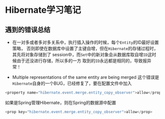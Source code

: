 # Hibernate学习笔记
## 遇到的错误总结
* 在一对多或者多对多关系中，执行插入操作的时候，每个`Entity`的ID最好设置策略，
否则即使在数据库中设置了主键自增，但在`Hibernate`的存储过程时，其先将对象存储到了
session中，而`Set`中的新对象会从数据库取自增`ID`这时候由于还没进行存储，所以多的一方
取到的`ID`永远都是相同的，导致报异常！

* Multiple representations of the same entity are being merged
这个错误是`Hibernate`自身的一个BUG，已经修复了，要在配置文件中加入
```java
<property name="hibernate.event.merge.entity_copy_observer">allow</property>
```
如果是Spring管理Hibernate，则在Spring的数据源中配置
```java
<prop key="hibernate.event.merge.entity_copy_observer">allow</prop>
```
